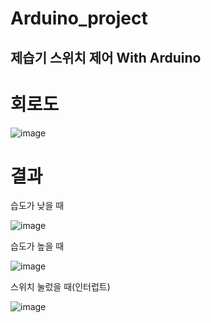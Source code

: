 # Arduino_project

## 제습기 스위치 제어 With Arduino


# 회로도
 ![image](https://user-images.githubusercontent.com/126065290/236662837-6f4eb3db-6bc2-48e4-a7f7-980b68d76e9a.png)

# 결과

습도가 낮을 때

![image](https://user-images.githubusercontent.com/126065290/236662911-db1c7d19-d020-4481-8898-9fdf939cce39.png)

습도가 높을 때

![image](https://user-images.githubusercontent.com/126065290/236662943-645c5198-9970-46df-9709-b9033c855582.png)

스위치 눌렀을 때(인터럽트)

![image](https://user-images.githubusercontent.com/126065290/236662954-835ef9c2-ff35-4b8a-b7cb-519f7df72aab.png)
